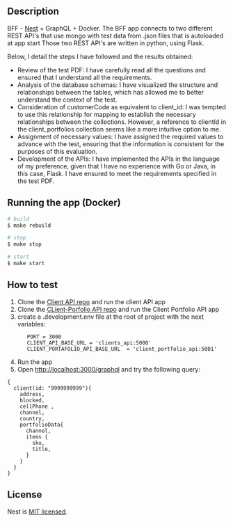 
## Description

BFF - [Nest](https://github.com/nestjs/nest) + GraphQL + Docker.
The BFF app connects to two different REST API's that use mongo with test data from .json files that is autoloaded at app start
Those two REST API's are written in python, using Flask.




Below, I detail the steps I have followed and the results obtained:



- Review of the test PDF: I have carefully read all the questions and ensured that I understand all the requirements.
- Analysis of the database schemas: I have visualized the structure and relationships between the tables, which has allowed me to better understand the context of the test.
- Consideration of customerCode as equivalent to client_id: I was tempted to use this relationship for mapping to establish the necessary relationships between the collections. However, a reference to clientId in the client_portfolios collection seems like a more intuitive option to me.
- Assignment of necessary values: I have assigned the required values to advance with the test, ensuring that the information is consistent for the purposes of this evaluation.
- Development of the APIs: I have implemented the APIs in the language of my preference, given that I have no experience with Go or Java, in this case, Flask. I have ensured to meet the requirements specified in the test PDF.
## Running the app (Docker)

```bash
# build
$ make rebuild

# stop
$ make stop

# start
$ make start

```

## How to test
1. Clone the [Client API repo](https://github.com/Peis7/GMA-challenge-client-API.git) and run the client API app
2. Clone the [CLient-Porfolio API repo](https://github.com/Peis7/-GMA-challenge-client-portfolio-API.git) and run the Client Portfolio API app
3. create a .development.env file at the root of project with the next variables:
   ```
      PORT = 3000    
      CLIENT_API_BASE_URL = 'clients_api:5000'            
      CLIENT_PORTAFOLIO_API_BASE_URL  = 'client_portfolio_api:5001'
   ```
4. Run the app
5. Open [http://localhost:3000/graphql](http://localhost:3000/graphql) and try the following query:

```
{
  client(id: "9999999999"){
    address,
    blocked,
    cellPhone ,
    channel,
    country,
    portfolioData{
      channel,
      items {
        sku,
        title,
      }
    }
  }
}
```


## License

Nest is [MIT licensed](LICENSE).
